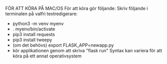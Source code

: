 FÖR ATT KÖRA PÅ MAC/OS
För att köra gör följande:
Skriv följande i terminalen på valfri textredigerare:
-   python3 -m venv myenv
-   . myenv/bin/activate
-   pip3 install requests
-   pip3 install tweepy
-   (om det behövs) export FLASK_APP=newapp.py
-   kör applikationen genom att skriva "flask run"
Syntax kan variera för att köra på ett annat operativsystem